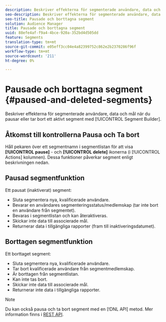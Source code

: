 ```yaml
---
description: Beskriver effekterna för segmenterade användare, data och mål när du pausar eller tar bort ett aktivt segment med hjälp av Segment Builder.
seo-description: Beskriver effekterna för segmenterade användare, data och mål när du pausar eller tar bort ett aktivt segment med hjälp av Segment Builder.
seo-title: Pausade och borttagna segment
solution: Audience Manager
title: Pausade och borttagna segment
uuid: 88efe4af-f9a4-4bce-920a-352bd4d505dd
feature: Segments
translation-type: tm+mt
source-git-commit: e05eff3cc04e4a82399752c862e2b2370286f96f
workflow-type: tm+mt
source-wordcount: '211'
ht-degree: 0%

---
```



# Pausade och borttagna segment {#paused-and-deleted-segments}

Beskriver effekterna för segmenterade användare, data och mål när du pausar eller tar bort ett aktivt segment med [!UICONTROL Segment Builder].

## Åtkomst till kontrollerna Pausa och Ta bort

Håll pekaren över ett segmentnamn i segmentlistan för att visa **[!UICONTROL pause]** - och **[!UICONTROL delete]** ikonerna (i [!UICONTROL Actions] kolumnen). Dessa funktioner påverkar segment enligt beskrivningen nedan.

## Pausad segmentfunktion

Ett pausat (inaktiverat) segment:

* Sluta segmentera nya, kvalificerade användare.
* Bevarar en användares segmenteringsstatus/medlemskap (tar inte bort en användare från segmentet).
* Bevaras i segmentlistan och kan återaktiveras.
* Skickar inte data till associerade mål.
* Returnerar data i tillgängliga rapporter (fram till inaktiveringsdatumet).

## Borttagen segmentfunktion

Ett borttaget segment:

* Sluta segmentera nya, kvalificerade användare.
* Tar bort kvalificerade användare från segmentmedlemskap.
* Är borttagen från segmentlistan.
* Kan inte tas bort.
* Skickar inte data till associerade mål.
* Returnerar inte data i tillgängliga rapporter.

>[!NOTE]
>
>Du kan också pausa och ta bort segment med en [!DNL API] metod. Mer information finns i [REST API](../../api/rest-api-main/rest-api-main.md).